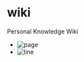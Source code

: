 wiki
====

Personal Knowledge Wiki

- ![page](https://img.shields.io/badge/page-402-brightgreen.png)
- ![line](https://img.shields.io/badge/line-26149-red.png)
